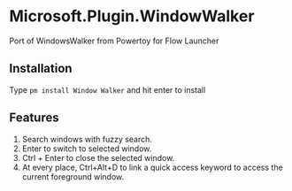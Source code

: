 # Microsoft.Plugin.WindowWalker
Port of WindowsWalker from Powertoy for Flow Launcher

## Installation
Type `pm install Window Walker` and hit enter to install

## Features

1. Search windows with fuzzy search.
2. Enter to switch to selected window.
3. Ctrl + Enter to close the selected window.
4. At every place, Ctrl+Alt+D to link a quick access keyword to access the current foreground window.
